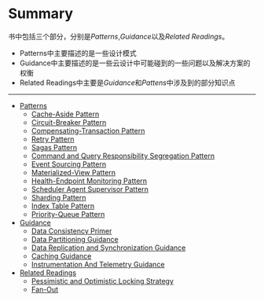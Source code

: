 # Summary

书中包括三个部分，分别是*Patterns*,*Guidance*以及*Related Readings*。

* Patterns中主要描述的是一些设计模式
* Guidance中主要描述的是一些云设计中可能碰到的一些问题以及解决方案的权衡
* Related Readings中主要是*Guidance*和*Pattens*中涉及到的部分知识点

---

* [Patterns](Summary/patterns.md)
    * [Cache-Aside Pattern](Cache-Aside/cache-aside-pattern.md)
    * [Circuit-Breaker Pattern](Circuit-Breaker/circuit-breaker-pattern.md)
    * [Compensating-Transaction Pattern](Compensating-Transaction/compensating-transaction-pattern.md)
    * [Retry Pattern](Retry/retry-pattern.md)
    * [Sagas Pattern](Sagas/sagas-pattern.md)
    * [Command and Query Responsibility Segregation Pattern](CQRS/cqrs.md)
    * [Event Sourcing Pattern](Event-Sourcing/event-sourcing-pattern.md)
    * [Materialized-View Pattern](Materialized-View/mvp.md)
    * [Health-Endpoint Monitoring Pattern](Health-Endpoint-Monitoring/hem.md)
    * [Scheduler Agent Supervisor Pattern](Scheduler-Agent-Supervisor/sas.md)
    * [Sharding Pattern](Sharding/sharding-pattern.md)
    * [Index Table Pattern](Index-Table/it-pattern.md)
    * [Priority-Queue Pattern](Priority-Queue/priority-queue-pattern.md)
* [Guidance](Summary/guidance.md)
    * [Data Consistency Primer](Data-Consistency-Primer/data-consistency-primer.md)
    * [Data Partitioning Guidance](Data-Partitioning-Guidance/data-partitioning-guidance.md)
    * [Data Replication and Synchronization Guidance](Data-Replication-and-Synchronization-Guidance/drasg.md)
    * [Caching Guidance](Caching-Guidance/caching-guidance.md)
    * [Instrumentation And Telemetry Guidance](Instrumentation-And-Telemetry-Guidance/itg.md)
* [Related Readings](Summary/related-readings.md)
    * [Pessimistic and Optimistic Locking Strategy](Pessimistic-and-Optimistic-Locking/paqls.md)
    * [Fan-Out](Fan-Out/fo.md)
